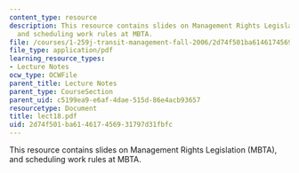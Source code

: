 ```yaml
---
content_type: resource
description: This resource contains slides on Management Rights Legislation (MBTA),
  and scheduling work rules at MBTA.
file: /courses/1-259j-transit-management-fall-2006/2d74f501ba614617456931797d31fbfc_lect18.pdf
file_type: application/pdf
learning_resource_types:
- Lecture Notes
ocw_type: OCWFile
parent_title: Lecture Notes
parent_type: CourseSection
parent_uid: c5199ea9-e6af-4dae-515d-86e4acb93657
resourcetype: Document
title: lect18.pdf
uid: 2d74f501-ba61-4617-4569-31797d31fbfc
---
```

This resource contains slides on Management Rights Legislation (MBTA), and scheduling work rules at MBTA.

